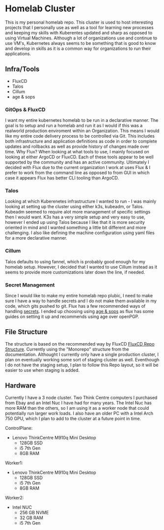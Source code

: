 # Homelab Cluster

This is my personal homelab repo. This cluster is used to host interesting projects that I personally use as well as a tool for learning new processes and keeping my skills with Kuberentes updated and sharp as opposed to using Virtual Machines. Although a lot of organizations use and continue to use VM's, Kubernetes always seems to be something that is good to know and develop in skills as it is a common way for organizations to run their applications.

## Infra/Tools

- FluxCD
- Talos
- Cillum
- age & sops


### GitOps & FluxCD

I want my entire kubernetes homelab to be run in a declarative manner. The goal is to setup and run a homelab and run it as I would if this was a realworld production enviroment within an Organization. This means I would like my entire code delivery process to be controlled via Git. This includes both infrastructure and application definitions as code in order to complete updates and rollbacks as well as provide history of changes made over time.  Why Flux? When looking at what tools to use, I mainly focused on looking at either ArgoCD or FluxCD. Each of these tools appear to be well supported by the community and has an active community. Ultimately I decided with Flux due to the current organization I work at uses Flux & I prefer to work from the command line as opposed to from GUI in which case it appears Flux has better CLI tooling than ArgoCD.

### Talos

Looking at which Kuberenetes infrastructure I wanted to run - I was mainly looking at setting up the cluster using either k3s, kubeadm, or Talos. Kubeadm seemed to require alot more management of specific settings then I would want. K3s has a very simple setup and very easy to use, however I ended up using Talos because I like that it is more security oriented in mind and I wanted something a little bit different and more challenging. I also like defining the machine configuration using yaml files for a more declarative manner.

### Cillum

Talos defaults to using fannel, which is probably good enough for my homelab setup. However, I decided that I wanted to use Cillum instead as it seems to provide more customizations later down the line, if needed.


### Secret Management

Since I would like to make my entire homelab repo plubic, I need to make sure I have a way to handle secrets and I do not make them available in my code, which gits pushed to git. Flux has a few recommended ways of handling [secrets](https://fluxcd.io/flux/security/secrets-management/). I ended up choosing using [age & sops](https://fluxcd.io/flux/guides/mozilla-sops/) as flux has some guides on setting it up and recommends using age over openPGP.

## File Structure

The structure is based on the recommended way by FluxCD [FluxCD Repo Structure](https://fluxcd.io/flux/guides/repository-structure/). Currently using the "Monorepo" structure from the documentation.  Althought I currently only have a single production cluster, I plan on eventually working some sort of staging cluster as well. Eventhough I do not have the staging setup, I plan to follow this Repo layout, so it will be easier to use when staging is added.


## Hardware

Currently I have a 3 node cluster. Two Think Centre computers I purchased from Ebay and an Intel Nuc I have had for many years. The Intel Nuc has more RAM than the others, so I am using it as a worker node that could potentially run larger work loads. I also have an older PC with a Intel Arch 750 GPU, which I plan to add to the cluster at a future point in time.


ControlPlane: 
- Lenovo ThinkCentre M910q Mini Desktop
    - 128GB SSD
    - i5 7th Gen
    - 8GB RAM

Worker1:
- Lenovo ThinkCentre M910q Mini Desktop
    - 128GB SSD
    - i5 7th Gen
    - 8GB RAM


Worker2:
- Intel NUC
    - 256 GB NVME
    - 32 GB RAM
    - i5 7th Gen



